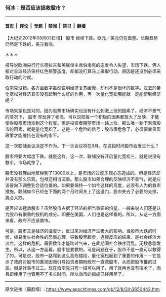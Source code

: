### 何冰：是否应该拯救股市？

---

#### [首页](../../../..?n3650443) &nbsp;|&nbsp; [评论](../../../../../epoch-comment?n3650443) &nbsp;|&nbsp; [专题](../../../../../epoch-special?n3650443) &nbsp;|&nbsp; [禁闻](../../../../../epoch-news?n3650443) &nbsp;|&nbsp; [禁书](../../../../../books?n3650443) &nbsp;|&nbsp; [翻墙](https://github.com/gfw-breaker/nogfw/blob/master/README.md?n3650443)


<div class="post_content" id="artbody" itemprop="articleBody">
 <!-- article content begin -->
 <p>
  【大纪元2012年08月03日讯】
  <ok href="https://www.epochtimes.com/gb/tag/%E8%82%A1%E5%B8%82.html">
   股市
  </ok>
  继续下跌。欧元／美元仍在盘整。长期趋势仍然是下跌的，美元看涨。
 </p>
 <p>
  ＊＊＊
 </p>
 <p>
  报导说欧洲央行行长德拉吉和美联储主席伯南克的态度令人失望，市场下跌。俩人都对全球经济保持红色预警态度，却都没打算马上采取行动。原因是还没到必须采取行动的时候。
 </p>
 <p>
  伯南克没错。各方面数字虽然说明经济复苏缓慢，却也不是很坏的数字。过去的量化宽松对经济其实没有起到什么好的作用，再一次量化宽松哪能就一定能帮到经济呢？
 </p>
 <p>
  市场失望也是对的。因为股票市场确实也没有什么刺激上涨的因素了。经济不景气的情况下，
  <ok href="https://www.epochtimes.com/gb/tag/%E8%82%A1%E5%B8%82.html">
   股市
  </ok>
  却反弹了老高，可以说把每一个积极的因素都放大了反映，才能使得股票市场涨到这个程度。但是投资者期望市场一路上涨，那么唯一剩下刺激股市的因素，就是量化宽松了。这是一个危险的信号：股市很危急了，必须要靠货币政策才能维持在现有的水平。
 </p>
 <p>
  这一次联储会议决定不作为。下一次会议将在9月。在这段时间股市会发生什么？
 </p>
 <p>
  股市将要大幅度下跌。就是这样，这一次，联储没有开启量化宽松三，就是说没有救市，市场就惨了。
 </p>
 <p>
  股市没有理由地反弹到了13000以上，是市场的过度乐观心态造成的。但是经济却并没有那么乐观，包袱还相当沉重。那么股市如果合理的反映经济不景气，就是应该要向下调整到合适位置的。如果要保持一个如今这样的高度，必须有人为的救市措施。联储如今已经在下面的两个月时间关上了这道门，股市失去了必要的支撑，势必大跌。
 </p>
 <p>
  是否应该拯救股市？虽然股市占据了经济的相当重要的份量，一般来说人们还是认为股市有很重的投机的成分。即便在美国，人们也是这样看的。所以，从这一方面来看，政府不应该救市。
 </p>
 <p>
  可是，股市又是经济的温度计，反过来对经济产生极大的影响。当股市大跌的时候，极易发生社会性的恐慌心理，导致股票超卖，连锁反应的结果，是社会经济大出血。这样的危机，需要数年才能喘过气来，在此期间社会秩序混乱，无数悲剧发生。所以，从这一方面看，股市是要救的。可是问题在于，股市不是一直可以救得了的。可是说，股市一路爬到这么高危楼段，量化宽松起到了重要的作用－－它显示了政府对股市的重视因而引导投资者期盼政府一直救股市，从而把股市推的过高。但是好事不过三。现在伯南克只有一招可以用了，用了就再也没有招术了，而且即使用了也管用不了多长时间，所以救市的措施已经用尽了。
 </p>
 <p>
  <p>
  </p>
  <!-- article content end -->
  <div id="below_article_ad">
  </div>
 </p>
</div>


---

原文链接（需翻墙）：https://www.epochtimes.com/gb/12/8/3/n3650443.htm